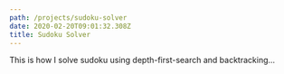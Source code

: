 ```yaml
---
path: /projects/sudoku-solver
date: 2020-02-20T09:01:32.308Z
title: Sudoku Solver
---
```

This is how I solve sudoku using depth-first-search and backtracking...
